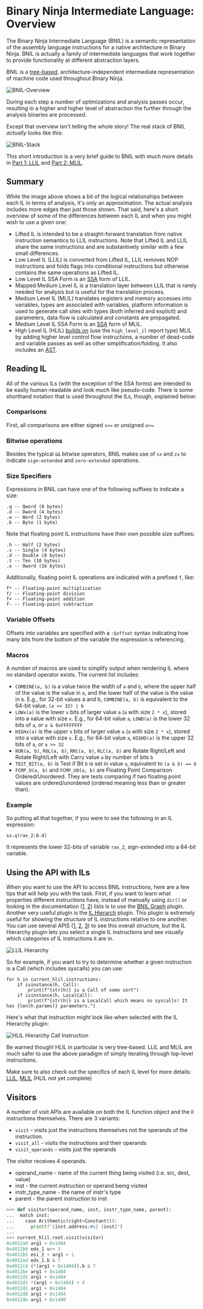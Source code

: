 # Binary Ninja Intermediate Language: Overview

The Binary Ninja Intermediate Language (BNIL) is a semantic representation of the assembly language instructions for a native architecture in Binary Ninja.  BNIL is actually a family of intermediate languages that work together to provide functionality at different abstraction layers. 

BNIL is a [tree-based](https://raw.githubusercontent.com/withzombies/bnil-graph/master/images/graph.png), architecture-independent intermediate representation of machine code used throughout Binary Ninja.

![BNIL-Overview](../img/BNIL-overview.png)

During each step a number of optimizations and analysis passes occur, resulting in a higher and higher level of abstraction the further through the analysis binaries are processed.

Except that overview isn't telling the whole story! The real stack of BNIL _actually_ looks like this:

![BNIL-Stack](../img/BNIL.png)

This short introduction is a very brief guide to BNIL with much more details in [Part 1: LLIL](bnil-llil.md) and [Part 2: MLIL](bnil-mlil.md).

## Summary

While the image above shows a bit of the logical relationships between each IL in terms of analysis, it's only an approximation. The actual analysis includes more edges than just those shown. That said, here's a short overview of some of the differences between each IL and when you might wish to use a given one:

- Lifted IL is intended to be a straight-forward translation from native instruction semantics to LLIL instructions. Note that Lifted IL and LLIL share the same instructions and are substantively similar with a few small differences.
- Low Level IL (LLIL) is converted from Lifted IL, LLIL removes NOP instructions and folds flags into conditional instructions but otherwise contains the same operations as Lifted IL.
- Low Level IL SSA Form is an [SSA](https://en.wikipedia.org/wiki/Static_single_assignment_form) form of LLIL.
- Mapped Medium Level IL is a translation layer between LLIL that is rarely needed for analysis but is useful for the translation process.
- Medium Level IL (MLIL) translates registers and memory accesses into variables, types are associated with variables, platform information is used to generate call sites with types (both inferred and explicit) and parameters, data flow is calculated and constants are propagated.
- Medium Level IL SSA Form is an [SSA](https://en.wikipedia.org/wiki/Static_single_assignment_form) form of MLIL.
- High Level IL (HLIL) [builds on](https://api.binary.ninja/binaryninja.function-module.html#binaryninja.function.Function.request_debug_report) (use the `high_level_il` report type) MLIL by adding higher level control flow instructions, a number of dead-code and variable passes as well as other simplification/folding. It also includes an [AST](https://api.binary.ninja/binaryninja.highlevelil-module.html#binaryninja.highlevelil.HighLevelILInstruction.ast).


## Reading IL

All of the various ILs (with the exception of the SSA forms) are intended to be easily human-readable and look much like pseudo-code. There is some shorthand notation that is used throughout the ILs, though, explained below:

### Comparisons

First, all comparisons are either signed `s<=` or unsigned `u>=`.


### Bitwise operations

Besides the typical `&&` bitwise operators, BNIL makes use of `sx` and `zx` to indicate `sign-extended` and `zero-extended` operations.

### Size Specifiers

Expressions in BNIL can have one of the following suffixes to indicate a size:

```
.q -- Qword (8 bytes)
.d -- Dword (4 bytes)
.w -- Word (2 bytes)
.b -- Byte (1 byte)
```

Note that floating point IL instructions have their own possible size suffixes:

```
.h -- Half (2 bytes)
.s -- Single (4 bytes)
.d -- Double (8 bytes)
.t -- Ten (10 bytes)
.o -- Oword (16 bytes)
```

Additionally, floating point IL operations are indicated with a prefixed `f`, like:

```
f* -- Floating-point multiplication
f/ -- Floating-point division
f+ -- Floating-point addition
f- -- Floating-point subtraction
```

### Variable Offsets

Offsets into variables are specified with a `:$offset` syntax indicating how many bits from the bottom of the variable the expression is referencing.

### Macros

A number of macros are used to simplify output when rendering IL where no standard operator exists. The current list includes:

* `COMBINE(a, b)` is a value twice the width of `a` and `b`, where the upper half of the value is the value in `a`, and the lower half of the value is the value in `b`. E.g., for 32-bit values a and b, `COMBINE(a, b)` is equivalent to the 64-bit value, `(a << 32) | b`
* `LOWx(a)` is the lower `x` bits of larger value `a` (`a` with size `2 * x`), stored into a value with size `x`. E.g., for 64-bit value `a`, `LOWD(a)` is the lower 32 bits of `a`, or `a & 0xFFFFFFFF`
* `HIGHx(a)` is the upper `x` bits of larger value `a` (`a` with size `2 * x`), stored into a value with size `x`. E.g., for 64-bit value `a`, `HIGHD(a)` is the upper 32 bits of `a`, or `a >> 32`
* `ROR(a, b)`, `ROL(a, b)`, `RRC(a, b)`, `RLC(a, b)` are Rotate Right/Left and Rotate Right/Left with Carry value `a` by number of bits `b`
* `TEST_BIT(a, b)` is Test if Bit `b` is set in value `a`, equivalent to `(a & b) == b`
* `FCMP_O(a, b)` and `FCMP_UO(a, b)` are Floating Point Comparison Ordered/Unordered. They are tests comparing if two floating point values are ordered/unordered (ordered meaning less than or greater than).

### Example

So putting all that together, if you were to see the following in an IL expression:

```
sx.q(rax_2:0.d)
```

It represents the lower 32-bits of variable `rax_2`, sign-extended into a 64-bit variable.

## Using the API with ILs

When you want to use the API to access BNIL instructions, here are a few tips that will help you with the task. First, if you want to learn what properties different instructions have, instead of manually using `dir()` or looking in the documentation ([1](https://docs.binary.ninja/dev/bnil-llil.html#the-instructions), [2](https://docs.binary.ninja/dev/bnil-mlil.html#the-instruction-set)) lists is to use the [BNIL Graph](https://github.com/Vector35/community-plugins#:~:text=BNIL%20Instruction%20Graph) plugin. Another very useful plugin is the [IL Hierarch](https://github.com/Vector35/community-plugins#:~:text=into%20Binary%20Ninja.-,ilhierarchy,-Fabian%20Freyer) plugin. This plugin is extremely useful for showing the _structure_ of IL instructions relative to one another. You can use several APIS ([1](https://api.binary.ninja/binaryninja.lowlevelil-module.html#binaryninja.lowlevelil.LowLevelILInstruction.show_llil_hierarchy), [2](https://api.binary.ninja/binaryninja.mediumlevelil-module.html#binaryninja.mediumlevelil.MediumLevelILInstruction.show_mlil_hierarchy), [3](https://api.binary.ninja/binaryninja.highlevelil-module.html#binaryninja.highlevelil.HighLevelILInstruction.show_hlil_hierarchy)) to see this overall structure, but the IL Hierarchy plugin lets you select a single IL instructions and see visually which categories of IL instructions it are in. 

![LLIL Hierarchy](../img/llil-hierarchy.png)

So for example, if you want to try to determine whether a given instruction is a Call (which includes syscalls) you can use:

```
for h in current_hlil.instructions:
    if isinstance(h, Call):
        print(f"{str(h)} is a Call of some sort")
    if isinstance(h, LocalCall):
        print(f"{str(h)} is a LocalCall which means no syscalls! It has {len(h.params)} parameters.")
```

Here's what that instruction might look like when selected with the IL Hierarchy plugin:

![HLIL Hierarchy Call Instruction](../img/hlil-hierarchy-call.png)

Be warned though! HLIL in particular is very tree-based. LLIL and MLIL are much safer to use the above paradigm of simply iterating through top-level instructions. 

Make sure to also check out the specifics of each IL level for more details: [LLIL](https://docs.binary.ninja/dev/bnil-llil.html), [MLIL](https://docs.binary.ninja/dev/bnil-mlil.html) (HLIL not yet complete)

## Visitors

A number of visit APIs are available on both the IL function object and the il instructions themselves. There are 3 variants:

* `visit` - visits just the instructions themselves not the operands of the instruction.
* `visit_all` - visits the instructions and their operands
* `visit_operands` - visits just the operands

The visitor receives 4 operands.
* operand_name - name of the current thing being visited (i.e. src, dest, value)
* inst - the current instruction or operand being visited
* instr_type_name - the name of instr's type
* parent - the parent instruction to inst

```python
>>> def visitor(operand_name, inst, instr_type_name, parent):
...  match inst:
...    case Arithmetic(right=Constant()):
...      print(f"{inst.address:#x} {inst}")
... 
>>> current_hlil.root.visit(visitor)
0x4012a0 arg1 + 0x1404
0x4012b0 edx_1 u>> 3
0x4012b5 esi_2 + arg1 + 1
0x4012ad edx_1.b & 7
0x4012c4 (*(arg1 + 0x1404)).b & 7
0x4012be arg1 + 0x1404
0x4012d1 arg1 + 0x1404
0x4012d1 *(arg1 + 0x1404) + 8
0x4012d1 arg1 + 0x1404
0x4012d8 arg1 + 0x1404
0x4012de arg1 + 0x1400
```
